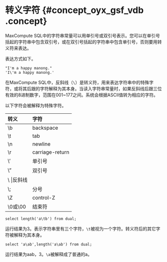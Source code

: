 # 转义字符 {#concept_oyx_gsf_vdb .concept}

MaxCompute SQL中的字符串常量可以用单引号或双引号表示。您可以在单引号括起的字符串中包含双引号，或在双引号括起的字符串中包含单引号，否则要用转义符来表达。

表达方式如下。

``` {#codeblock_brn_jp1_g9d}
"I'm a happy manong."
'I\'m a happy manong.'
```

在MaxCompute SQL中，反斜线（`\`）是转义符，用来表达字符串中的特殊字符，或将其后跟的字符解释为其本身。当读入字符串常量时，如果反斜线后跟三位有效的8进制数字，范围在001~177之间。系统会根据ASCII值转为相应的字符。

以下字符会被解释为特殊字符。

|转义|字符|
|:-|:-|
|\\b|backspace|
|\\t|tab|
|\\n|newline|
|\\r|carriage-return|
|\\’|单引号|
|\\”|双引号|
|\\ \\|反斜线|
|\\;|分号|
|\\Z|control-Z|
|\\0或\\00|结束符|

``` {#codeblock_3lc_qno_ga1}
select length('a\tb') from dual;
```

运行结果为3。表示字符串里有三个字符，`\t`被视为一个字符。转义符后的其它字符被解释为其本身。

``` {#codeblock_gys_gs6_e58}
select 'a\ab',length('a\ab') from dual;
```

运行结果为aab，3。`\a`被解释成了普通的a。


